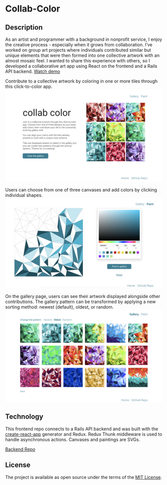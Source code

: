 # Collab-Color

## Description
As an artist and programmer with a background in nonprofit service, I enjoy the creative process - especially when it grows from collaboration. I’ve worked on group art projects where individuals contributed similar but unique elements that were then formed into one collective artwork with an almost mosaic feel. I wanted to share this experience with others, so I developed a collaborative art app using React on the frontend and a Rails API backend. [Watch demo](https://www.youtube.com/watch?v=1vj96n49h8c)

Contribute to a collective artwork by coloring in one or more tiles through this click-to-color app. 
<br><img src="public/readme-images/home.png" alt="Home page view with description of app beside 3x3 grid of squares composed of colorful triangles" width="500">

Users can choose from one of three canvases and add colors by clicking individual shapes.
<br><img src="public/readme-images/paint.png" alt="Painting page view with partly-colored canvas beside a color picker and buttons to post to gallery or reset page" width="500">

On the gallery page, users can see their artwork displayed alongside other contributions. The gallery pattern can be transformed by applying a new sorting method: newest (default), oldest, or random.
<br><img src="public/readme-images/gallery.png" alt="Gallery page view with 3x6 grid of finsihed paintings below three sort options" width="500">

## Technology
This frontend repo connects to a Rails API backend and was built with the [create-react-app](https://github.com/facebook/create-react-app) generator and Redux. Redux Thunk middleware is used to handle asynchronous actions. Canvases and paintings are SVGs. 

[Backend Repo](https://github.com/staceymck/collab-color-backend)

## License
The project is available as open source under the terms of the [MIT License](https://opensource.org/licenses/MIT).